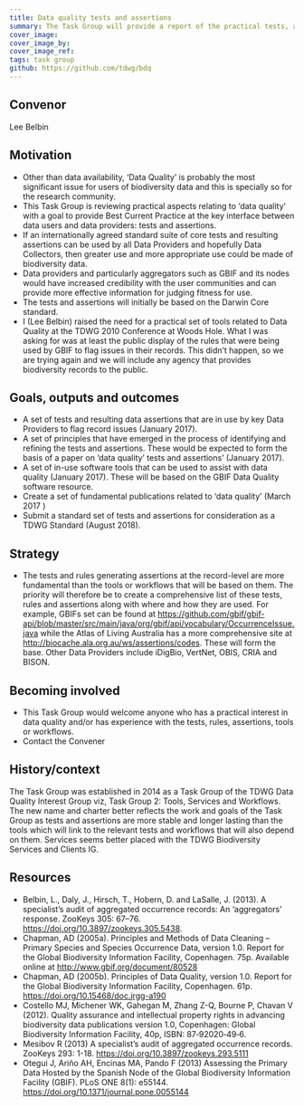 ```yaml
---
title: Data quality tests and assertions
summary: The Task Group will provide a report of the practical tests, assertions, principles, software and key references associated with assessing data quality of biodiversity  records. This should provide a basis, along with the other Data Quality Task Groups of a standard approach to data quality that should be used by all agencies providing biodiversity-related data.
cover_image: 
cover_image_by: 
cover_image_ref: 
tags: task group
github: https://github.com/tdwg/bdq
---
```


## Convenor

Lee Belbin

## Motivation

* Other than data availability, ‘Data Quality’ is probably the most significant issue for users of biodiversity data and this is specially so for the research community.
* This Task Group is reviewing practical aspects relating to ‘data quality’ with a goal to provide Best Current Practice at the key interface between data users and data providers: tests and assertions.
* If an internationally agreed standard suite of core tests and resulting assertions can be used by all Data Providers and hopefully Data Collectors, then greater use and more appropriate use could be made of biodiversity data. 
* Data providers and particularly aggregators such as GBIF and its nodes would have increased credibility with the user communities and can provide more effective information for judging fitness for use.
* The tests and assertions will initially be based on the Darwin Core standard.
* I (Lee Belbin) raised the need for a practical set of tools related to Data Quality at the TDWG 2010 Conference at Woods Hole. What I was asking for was at least the public display of the rules that were being used by GBIF to flag issues in their records. This didn’t happen, so we are trying again and we will include any agency that provides biodiversity records to the public.

## Goals, outputs and outcomes

* A set of tests and resulting data assertions that are in use by key Data Providers to flag record issues (January 2017).
* A set of principles that have emerged in the process of identifying and refining the tests and assertions. These would be expected to form the basis of a paper on ‘data quality’ tests and assertions’ (January 2017).
* A set of in-use software tools that can be used to assist with data quality (January 2017). These will be based on the GBIF Data Quality software resource.
* Create a set of fundamental publications related to ‘data quality’ (March  2017 )
* Submit a standard set of tests and assertions for consideration as a TDWG Standard (August 2018).

## Strategy

* The tests and rules generating assertions at the record-level are more fundamental than the tools or workflows that will be based on them. The priority will therefore be to create a comprehensive list of these tests, rules and assertions along with where and how they are used. For example, GBIFs set can be found at <https://github.com/gbif/gbif-api/blob/master/src/main/java/org/gbif/api/vocabulary/OccurrenceIssue.java> while the Atlas of Living Australia has a more comprehensive site at <http://biocache.ala.org.au/ws/assertions/codes>. These will form the base. Other Data Providers include iDigBio, VertNet, OBIS, CRIA and BISON.

## Becoming involved

* This Task Group would welcome anyone who has a practical interest in data quality and/or has experience with the tests, rules, assertions, tools or workflows.
* Contact the Convener

## History/context

The Task Group was established in 2014 as a Task Group of the TDWG Data Quality Interest Group viz, Task Group 2: Tools, Services and Workflows. The new name and charter better reflects the work and goals of the Task Group as tests and assertions are more stable and longer lasting than the tools which will link to the relevant tests and workflows that will also depend on them. Services seems better placed with the TDWG Biodiversity Services and Clients IG.

## Resources

* Belbin, L., Daly, J., Hirsch, T., Hobern, D. and LaSalle, J. (2013). A specialist’s audit of aggregated occurrence records: An ‘aggregators’ response. ZooKeys 305: 67–76. <https://doi.org/10.3897/zookeys.305.5438>.
* Chapman, AD (2005a). Principles and Methods of Data Cleaning – Primary Species and Species Occurrence Data, version 1.0. Report for the Global Biodiversity Information Facility, Copenhagen. 75p. Available online at <http://www.gbif.org/document/80528>
* Chapman, AD (2005b). Principles of Data Quality, version 1.0. Report for the Global Biodiversity Information Facility, Copenhagen. 61p. <https://doi.org/10.15468/doc.jrgg-a190>
* Costello MJ, Michener WK, Gahegan M, Zhang Z-Q, Bourne P, Chavan V (2012). Quality assurance and intellectual property rights in advancing biodiversity data publications version 1.0, Copenhagen: Global Biodiversity Information Facility, 40p, ISBN: 87‐92020‐49‐6.
* Mesibov R (2013) A specialist’s audit of aggregated occurrence records. ZooKeys 293: 1-18. <https://doi.org/10.3897/zookeys.293.5111>
* Otegui J, Ariño AH, Encinas MA, Pando F (2013) Assessing the Primary Data Hosted by the Spanish Node of the Global Biodiversity Information Facility (GBIF). PLoS ONE 8(1): e55144. <https://doi.org/10.1371/journal.pone.0055144>
